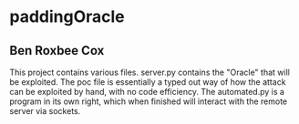 # paddingOracle
## Ben Roxbee Cox

This project contains various files. server.py contains the "Oracle" that will be exploited. The poc file is essentially a typed out way of how the attack can be exploited by hand, with no code efficiency. The automated.py is a program in its own right, which when finished will interact with the remote server via sockets.